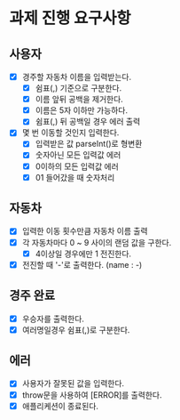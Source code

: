 # 과제 진행 요구사항

## 사용자
- [x] 경주할 자동차 이름을 입력받는다.
  - [x] 쉼표(,) 기준으로 구분한다.
  - [x] 이름 앞뒤 공백을 제거한다.
  - [x] 이름은 5자 이하만 가능하다.
  - [x] 쉼표(,) 뒤 공백일 경우 에러 출력
- [x] 몇 번 이동할 것인지 입력한다.
  - [x] 입력받은 값 parseInt()로 형변환
  - [x] 숫자아닌 모든 입력값 에러
  - [x] 0이하의 모든 입력값 에러
  - [x] 01 들어갔을 때 숫자처리

## 자동차
- [x] 입력한 이동 횟수만큼 자동차 이름 출력
- [x] 각 자동차마다 0 ~ 9 사이의 랜덤 값을 구한다.
  - [x] 4이상일 경우에만 1 전진한다.
- [x] 전진할 때 '-'로 출력한다. (name : -)

## 경주 완료
- [x] 우승자를 출력한다.
- [x] 여러명일경우 쉼표(,)로 구분한다.

## 에러
- [x] 사용자가 잘못된 값을 입력한다.
- [x] throw문을 사용하여 [ERROR]를 출력한다.
 - [x] 애플리케션이 종료된다.
